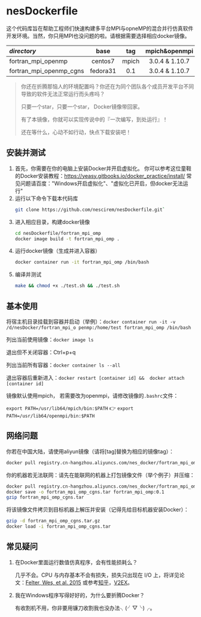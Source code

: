 # nesDockerfile

这个代码库旨在帮助工程师们快速构建多平台MPI与opneMP的混合并行仿真软件开发环境。当然，你只用MPI也没问题的啦。请根据需要选择相应docker镜像。

| _directory_             |   base |  tag  | mpich&openmpi  | cgns  |
| :---------------------- | :----: | :---: | :------------: | :---: |
| fortran_mpi_openmp      | centos7| mpich | 3.0.4 & 1.10.7 |       |
| fortran_mpi_openmp_cgns |fedora31|  0.1  | 3.0.4 & 1.10.7 | 3.2.1 |


> 你还在折腾那恼人的环境配置吗？你还在为同个团队各个成员开发平台不同导致的软件无法正常运行而头疼吗？
>
> 只要一个star，只要一个star， Docker镜像带回家。
>
> 有了本镜像，你就可以实现传说中的『一次编写，到处运行』！
>
> 还在等什么，心动不如行动，快点下载安装吧！



## 安装并测试

1. 首先，你需要在你的电脑上安装Docker并开启虚拟化。
	你可以参考这位童鞋的Docker安装教程：https://yeasy.gitbooks.io/docker_practice/install/
	常见问题请百度："Windows开启虚拟化"、"虚拟化已开启，但docker无法运行"
2. 运行以下命令下载本代码库
	```bash
	git clone https://github.com/nescirem/nesDockerfile.git`
	```
3. 进入相应目录，构建docker镜像
	```bash
	cd nesDockerfile/fortran_mpi_omp
	docker image build -t fortran_mpi_omp .
	```
4. 运行docker镜像（生成并进入容器）
	```bash
	docker container run -it fortran_mpi_omp /bin/bash
	```
5. 编译并测试
	```bash
	make && chmod +x ./test.sh && ./test.sh
	```



## 基本使用

将宿主机目录挂载到容器并启动（举例）：`docker container run -it -v /d/nesDocker/fortran_mpi_o
penmp:/home/test fortran_mpi_omp /bin/bash`

列出当前使用镜像：`docker image ls`

退出但不关闭容器：Ctrl+p+q

列出当前所有容器：`docker container ls --all`

退出容器后重新进入：`docker restart [container id] &&  docker attach [container id]` 



镜像默认使用mpich， 若需要改为openmpi，请修改镜像的`.bashrc`文件：

`export PATH=/usr/lib64/mpich/bin:$PATH` 👉 `export PATH=/usr/lib64/openmpi/bin:$PATH`



## 网络问题

你若在中国大陆，请使用aliyun镜像（请将[tag]替换为相应的镜像tag）：

```bash
docker pull registry.cn-hangzhou.aliyuncs.com/nes_docker/fortran_mpi_omp:[tag]
```

你的机器若无法联网：请先在能联网的机器上打包镜像文件（举个例子）并压缩：

```bash
docker pull registry.cn-hangzhou.aliyuncs.com/nes_docker/fortran_mpi_omp:0.1
docker save -o fortran_mpi_omp_cgns.tar fortran_mpi_omp:0.1
gzip fortran_mpi_omp_cgns.tar
```

将该镜像文件拷贝到目标机器上解压并安装（记得先给目标机器安装Docker）：

```bash
gzip -d fortran_mpi_omp_cgns.tar.gz
docker load -i fortran_mpi_omp_cgns.tar
```



## 常见疑问

1. 在Docker里面运行数值仿真程序，会有性能损耗么？

   几乎不会。CPU 与内存基本不会有损失，损失只出现在 I/O 上，将详见论文：[Felter, Wes, et al. 2015](https://scholar.google.com/scholar?q=An+Updated+Performance+Comparison+of+Virtual+Machines+and+Linux+Containers&hl=zh-CN&as_sdt=0&as_vis=1&oi=scholart) 或参考[知乎](https://www.zhihu.com/question/29027322)，[V2EX](https://www.v2ex.com/t/394313)。

2. 我在Windows程序写得好好的，为什么要折腾Docker？

   有收割机不用，你非要用镰刀收割我也没办法╮(╯▽╰)╭。


